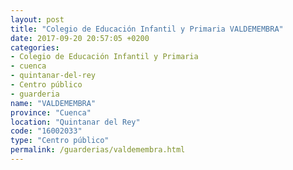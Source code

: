 ```yaml
---
layout: post
title: "Colegio de Educación Infantil y Primaria VALDEMEMBRA"
date: 2017-09-20 20:57:05 +0200
categories:
- Colegio de Educación Infantil y Primaria
- cuenca
- quintanar-del-rey
- Centro público
- guarderia
name: "VALDEMEMBRA"
province: "Cuenca"
location: "Quintanar del Rey"
code: "16002033"
type: "Centro público"
permalink: /guarderias/valdemembra.html
---
```

